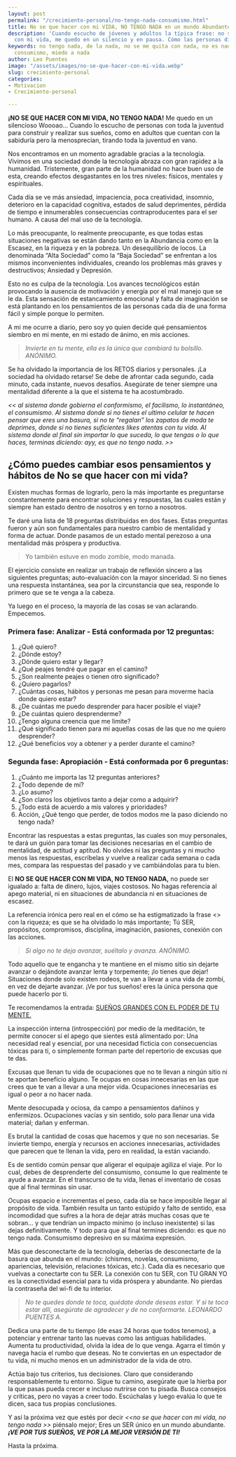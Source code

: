 ```yaml
---
layout: post
permalink: "/crecimiento-personal/no-tengo-nada-consumismo.html"
title: No se que hacer con mi VIDA, NO TENGO NADA en un mundo Abundante
description: 'Cuando escucho de jóvenes y adultos la típica frase: no se que hacer
  con mi vida, me quedo en un silencio y en pausa. Cómo las personas dicen eso? están'
keywords: no tengo nada, de la nada, no se me quita con nada, no es nada, que es el
  consumismo, miedo a nada
author: Leo Puentes
image: "/assets/images/no-se-que-hacer-con-mi-vida.webp"
slug: crecimiento-personal
categories:
- Motivacion
- Crecimiento-personal

---
```

**¡NO SE QUE HACER CON MI VIDA, NO TENGO NADA!** Me quedo en un silencioso Woooao… Cuando lo escucho de personas con toda la juventud para construir y realizar sus sueños, como en adultos que cuentan con la sabiduría pero la menosprecian, tirando toda la juventud en vano.

Nos encontramos en un momento agradable gracias a la tecnología. Vivimos en una sociedad donde la tecnología abraza con gran rapidez a la humanidad. Tristemente, gran parte de la humanidad no hace buen uso de esta, creando efectos desgastantes en los tres niveles: físicos, mentales y espirituales.

Cada día se ve más ansiedad, impaciencia, poca creatividad, insomnio, deterioro en la capacidad cognitiva, estados de salud deprimentes, pérdida de tiempo e innumerables consecuencias contraproducentes para el ser humano. A causa del mal uso de la tecnología.

Lo más preocupante, lo realmente preocupante, es que todas estas situaciones negativas se están dando tanto en la Abundancia como en la Escasez, en la riqueza y en la pobreza. Un desequilibrio de locos. La denominada “Alta Sociedad” como la “Baja Sociedad” se enfrentan a los mismos inconvenientes individuales, creando los problemas más graves y destructivos; Ansiedad y Depresión.

Esto no es culpa de la tecnología. Los avances tecnológicos están provocando la ausencia de motivación y energía por el mal manejo que se le da. Esta sensación de estancamiento emocional y falta de imaginación se está plantando en los pensamientos de las personas cada día de una forma fácil y simple porque lo permiten.

A mi me ocurre a diario, pero soy yo quien decide qué pensamientos siembro en mi mente, en mi estado de ánimo, en mis acciones.

> _Invierte en tu mente, ella es la única que cambiará tu bolsillo. ANÓNIMO._

Se ha olvidado la importancia de los RETOS diarios y personales. ¡La sociedad ha olvidado retarse! Se debe de afrontar cada segundo, cada minuto, cada instante, nuevos desafíos. Asegúrate de tener siempre una mentalidad diferente a la que el sistema te ha acostumbrado.

_<< al sistema donde gobierna el conformismo, el facilismo, lo instantáneo, el consumismo. Al sistema donde si no tienes el ultimo celular te hacen pensar que eres una basura, si no te “regalan” los zapatos de moda te deprimes, donde si no tienes suficientes likes atentas con tu vida. Al sistema donde al final sin importar lo que suceda, lo que tengas o lo que haces, terminas diciendo: ayy, es que no tengo nada. >>_

## **¿Cómo puedes cambiar esos pensamientos y hábitos de No se que hacer con mi vida?**

Existen muchas formas de lograrlo, pero la más importante es preguntarse constantemente para encontrar soluciones y respuestas, las cuales están y siempre han estado dentro de nosotros y en torno a nosotros.

Te daré una lista de 18 preguntas distribuidas en dos fases. Estas preguntas fueron y aún son fundamentales para nuestro cambio de mentalidad y forma de actuar. Donde pasamos de un estado mental perezoso a una mentalidad más próspera y productiva.

> Yo también estuve en modo zombie, modo manada.

El ejercicio consiste en realizar un trabajo de reflexión sincero a las siguientes preguntas; auto-evaluación con la mayor sinceridad. Si no tienes una respuesta instantánea, sea por la circunstancia que sea, responde lo primero que se te venga a la cabeza.

Ya luego en el proceso, la mayoría de las cosas se van aclarando. Empecemos.

### **Primera fase: Analizar - Está conformada por 12 preguntas:**

 1. ¿Qué quiero?
 2. ¿Dónde estoy?
 3. ¿Dónde quiero estar y llegar?
 4. ¿Qué peajes tendré que pagar en el camino?
 5. ¿Son realmente peajes o tienen otro significado?
 6. ¿Quiero pagarlos?
 7. ¿Cuántas cosas, hábitos y personas me pesan para moverme hacia donde quiero estar?
 8. ¿De cuántas me puedo desprender para hacer posible el viaje?
 9. ¿De cuántas quiero desprenderme?
10. ¿Tengo alguna creencia que me limite?
11. ¿Qué significado tienen para mí aquellas cosas de las que no me quiero desprender?
12. ¿Qué beneficios voy a obtener y a perder durante el camino?

### **Segunda fase: Apropiación - Está conformada por 6 preguntas:**

1. ¿Cuánto me importa las 12 preguntas anteriores?
2. ¿Todo depende de mí?
3. ¿Lo asumo?
4. ¿Son claros los objetivos tanto a dejar como a adquirir?
5. ¿Todo está de acuerdo a mis valores y prioridades?
6. Acción, ¿Qué tengo que perder, de todos modos me la paso diciendo no tengo nada?

Encontrar las respuestas a estas preguntas, las cuales son muy personales, te dará un guión para tomar las decisiones necesarias en el cambio de mentalidad, de actitud y aptitud. No olvides ni las preguntas y ni mucho menos las respuestas, escríbelas y vuelve a realizar cada semana o cada mes, compara las respuestas del pasado y ve cambiándolas para tu bien.

El **NO SE QUE HACER CON MI VIDA, NO TENGO NADA,** no puede ser igualado a: falta de dinero, lujos, viajes costosos. No hagas referencia al apego material, ni en situaciones de abundancia ni en situaciones de escasez.

La referencia irónica pero real en el cómo se ha estigmatizado la frase <<NO TENGO NADA>> con la riqueza; es que se ha olvidado lo más importante; Tú SER, propósitos, compromisos, disciplina, imaginación, pasiones, conexión con las acciones.

> _Si algo no te deja avanzar, suéltalo y avanza. ANÓNIMO._

Todo aquello que te engancha y te mantiene en el mismo sitio sin dejarte avanzar o dejándote avanzar lenta y torpemente; ¡lo tienes que dejar! Situaciones donde solo existen rodeos, te van a llevar a una vida de zombi, en vez de dejarte avanzar. ¡Ve por tus sueños! eres la única persona que puede hacerlo por ti.

Te recomendamos la entrada: [SUEÑOS GRANDES CON EL PODER DE TU MENTE.](/crecimiento-personal/poder-mente-suenos-reales.html "Sueños grandes, síguelos ve por tus sueños")

La inspección interna (introspección) por medio de la meditación, te permite conocer si el apego que sientes está alimentado por: Una necesidad real y esencial, por una necesidad ficticia con consecuencias tóxicas para ti, o simplemente forman parte del repertorio de excusas que te das.

Excusas que llenan tu vida de ocupaciones que no te llevan a ningún sitio ni te aportan beneficio alguno. Te ocupas en cosas innecesarias en las que crees que te van a llevar a una mejor vida. Ocupaciones innecesarias es igual o peor a no hacer nada.

Mente desocupada y ociosa, da campo a pensamientos dañinos y enfermizos. Ocupaciones vacías y sin sentido, solo para llenar una vida material; dañan y enferman.

Es brutal la cantidad de cosas que hacemos y que no son necesarias. Se invierte tiempo, energía y recursos en acciones innecesarias, actividades que parecen que te llenan la vida, pero en realidad, la están vaciando.

Es de sentido común pensar que aligerar el equipaje agiliza el viaje. Por lo cual, debes de desprenderte del consumismo, consume lo que realmente te ayude a avanzar. En el transcurso de tu vida, llenas el inventario de cosas que al final terminas sin usar.

Ocupas espacio e incrementas el peso, cada día se hace imposible llegar al propósito de vida. También resulta un tanto estúpido y falto de sentido, esa incomodidad que sufres a la hora de dejar atrás muchas cosas que te sobran… y que tendrían un impacto mínimo (o incluso inexistente) si las dejas definitivamente. Y todo para que al final termines diciendo: es que no tengo nada. Consumismo depresivo en su máxima expresión.

Más que desconectarte de la tecnología, deberías de desconectarte de la basura que abunda en el mundo: (chismes, novelas, consumismo, apariencias, televisión, relaciones tóxicas, etc.). Cada día es necesario que vuelvas a conectarte con tu SER. La conexión con tu SER, con TU GRAN YO es la conectividad esencial para tu vida próspera y abundante. No pierdas la contraseña del wi-fi de tu interior.

> _No te quedes donde te toca, quédate donde deseas estar. Y si te toca estar allí, asegúrate de agradecer y de no conformarte. LEONARDO PUENTES A._

Dedica una parte de tu tiempo (de esas 24 horas que todos tenemos), a potenciar y entrenar tanto las nuevas como las antiguas habilidades. Aumenta tu productividad, olvida la idea de lo que venga. Agarra el timón y navega hacia el rumbo que deseas. No te conviertas en un espectador de tu vida, ni mucho menos en un administrador de la vida de otro.

Actúa bajo tus criterios, tus decisiones. Claro que considerando responsablemente tu entorno. Sigue tu camino, asegúrate que la hierba por la que pasas pueda crecer e incluso nutrirse con tu pisada. Busca consejos y críticas, pero no vayas a creer todo. Escúchalas y luego evalúa lo que te dicen, saca tus propias conclusiones.

Y así la próxima vez que estés por decir _<<no se que hacer con mi vida, no tengo nada >>_ piénsalo mejor; Eres un SER único en un mundo abundante. **_¡VE POR TUS SUEÑOS, VE POR LA MEJOR VERSIÓN DE TI!_**

Hasta la próxima.